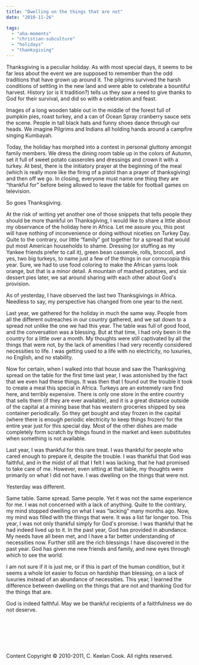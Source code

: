 ```yaml
---
title: "Dwelling on the things that are not"
date: "2010-11-26"

tags: 
  - "aha-moments"
  - "christian-subculture"
  - "holidays"
  - "thanksgiving"
---
```


Thanksgiving is a peculiar holiday. As with most special days, it seems to be far less about the event we are supposed to remember than the odd traditions that have grown up around it. The pilgrims survived the harsh conditions of settling in the new land and were able to celebrate a bountiful harvest. History (or is it tradition?) tells us they saw a need to give thanks to God for their survival, and did so with a celebration and feast.

Images of a long wooden table out in the middle of the forest full of pumpkin pies, roast turkey, and a can of Ocean Spray cranberry sauce sets the scene. People in tall black hats and funny shoes dance through our heads. We imagine Pilgrims and Indians all holding hands around a campfire singing Kumbayah.

Today, the holiday has morphed into a contest in personal gluttony amongst family members. We dress the dining room table up in the colors of Autumn, set it full of sweet potato casseroles and dressings and crown it with a turkey. At best, there is the initiatory prayer at the beginning of the meal (which is really more like the firing of a pistol than a prayer of thanksgiving) and then off we go. In closing, everyone must name one thing they are “thankful for” before being allowed to leave the table for football games on television.

So goes Thanksgiving.

At the risk of writing yet another one of those snippets that tells people they should be more thankful on Thanksgiving, I would like to share a little about my observance of the holiday here in Africa. Let me assure you, this post will have nothing of inconvenience or doing without niceties on Turkey Day. Quite to the contrary, our little “family” got together for a spread that would put most American households to shame. Dressing (or stuffing as my Yankee friends prefer to call it), green bean casserole, rolls, broccoli, and yes, two big turkeys, to name just a few of the things in our cornucopia this year. Sure, we had to use food coloring to make the African yams look orange, but that is a minor detail. A mountain of mashed potatoes, and six dessert pies later, we sat around sharing with each other about God's provision.

As of yesterday, I have observed the last two Thanksgivings in Africa. Needless to say, my perspective has changed from one year to the next.

Last year, we gathered for the holiday in much the same way. People from all the different outreaches in our country gathered, and we sat down to a spread not unlike the one we had this year. The table was full of good food, and the conversation was a blessing. But at that time, I had only been in the country for a little over a month. My thoughts were still captivated by all the things that were not, by the lack of amenities I had very recently considered necessities to life. I was getting used to a life with no electricity, no luxuries, no English, and no stability.

Now for certain, when I walked into that house and saw the Thanksgiving spread on the table for the first time last year, I was astonished by the fact that we even had these things. It was then that I found out the trouble it took to create a meal this special in Africa. Turkeys are an extremely rare find here, and terribly expensive. There is only one store in the entire country that sells them (if they are ever available), and it is a great distance outside of the capital at a mining base that has western groceries shipped by sea container periodically. So they get bought and stay frozen in the capital (where there is enough periodic electricity to keep things frozen) for the entire year just for this special day. Most of the other dishes are made completely form scratch by things found in the market and keen substitutes when something is not available.

Last year, I was thankful for this rare treat. I was thankful for people who cared enough to prepare it, despite the trouble. I was thankful that God was faithful, and in the midst of all that I felt I was lacking, that he had promised to take care of me. However, even sitting at that table, my thoughts were primarily on what I did not have. I was dwelling on the things that were not.

Yesterday was different.

Same table. Same spread. Same people. Yet it was not the same experience for me. I was not concerned with a lack of anything. Quite to the contrary, my mind stopped dwelling on what I was “lacking” many months ago. Now, my mind was filled with the things that were. It was a list far longer too. This year, I was not only thankful simply for God's promise. I was thankful that he had indeed lived up to it. In the past year, God has provided in abundance. My needs have all been met, and I have a far better understanding of necessities now. Further still are the rich blessings I have discovered in the past year. God has given me new friends and family, and new eyes through which to see the world.

I am not sure if it is just me, or if this is part of the human condition, but it seems a whole lot easier to focus on hardship than blessing, on a lack of luxuries instead of an abundance of necessities. This year, I learned the difference between dwelling on the things that are not and thanking God for the things that are.

God is indeed faithful. May we be thankful recipients of a faithfulness we do not deserve.

 

 

 

Content Copyright © 2010-2011, C. Keelan Cook. All rights reserved.
